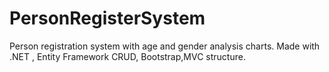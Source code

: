 # PersonRegisterSystem
Person registration system with age and gender analysis charts. Made with .NET , Entity Framework CRUD, Bootstrap,MVC structure.
